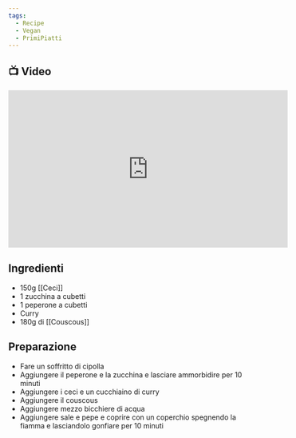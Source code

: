 ```yaml
---
tags:
  - Recipe
  - Vegan
  - PrimiPiatti
---
```

## 📺 Video

<div class="iframe-container">
  <iframe width="560" height="315" src="https://www.youtube.com/embed/OxkhkLH61_I" title="YouTube video player" frameborder="0" allow="accelerometer; autoplay; clipboard-write; encrypted-media; gyroscope; picture-in-picture" allowfullscreen></iframe>
</div>

## Ingredienti
* 150g [[Ceci]]
* 1 zucchina a cubetti
* 1 peperone a cubetti
* Curry
* 180g di [[Couscous]]

## Preparazione
* Fare un soffritto di cipolla
* Aggiungere il peperone e la zucchina e lasciare ammorbidire per 10 minuti
* Aggiungere i ceci e un cucchiaino di curry
* Aggiungere il couscous
* Aggiungere mezzo bicchiere di acqua
* Aggiungere sale e pepe e coprire con un coperchio spegnendo la fiamma e lasciandolo gonfiare per 10 minuti
